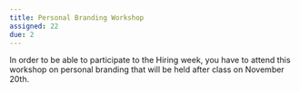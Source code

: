 ```yaml
---
title: Personal Branding Workshop
assigned: 22
due: 2
---
```



In order to be able to participate to the Hiring week, you have to attend this workshop on personal branding that will be held after class on November 20th.

